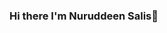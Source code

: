 ### Hi there I'm Nuruddeen Salis👋

<!--
**NSachida/nsachida** is a ✨ _special_ ✨ repository because its `README.md` (this file) appears on your GitHub profile.

Here are some ideas to get you started:

- 🔭 I’m currently working on several projects
- 🌱 I’m currently learning phyton, JavaScript and Github
- 👯 I’m looking to collaborate on building something special 
- 🤔 I’m looking for help with my projects
- 💬 Ask me about real time problems
- 📫 How to reach me: [click](http://twitter.com/Nuruddeensalis)
- 😄 Pronouns: he/him
- ⚡ Fun fact: everyone of us belongs to someone else's family members
-->
